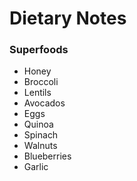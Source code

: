# Dietary Notes

### Superfoods 

* Honey
* Broccoli
* Lentils 
* Avocados
* Eggs
* Quinoa
* Spinach
* Walnuts
* Blueberries
* Garlic

